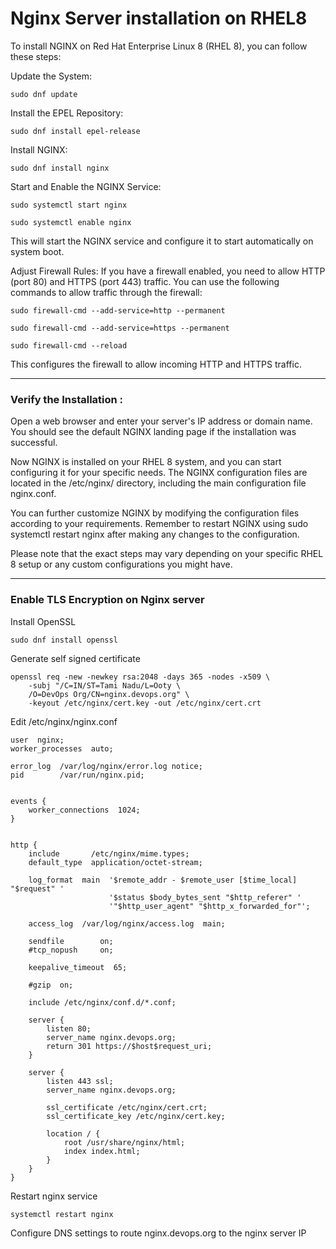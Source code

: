 # Nginx Server installation on RHEL8

To install NGINX on Red Hat Enterprise Linux 8 (RHEL 8), you can follow these steps:

Update the System:
```
sudo dnf update
```
Install the EPEL Repository:
```
sudo dnf install epel-release
```
Install NGINX:
```
sudo dnf install nginx
```
Start and Enable the NGINX Service:
```
sudo systemctl start nginx

sudo systemctl enable nginx
```
This will start the NGINX service and configure it to start automatically on system boot.

Adjust Firewall Rules:
If you have a firewall enabled, you need to allow HTTP (port 80) and HTTPS (port 443) traffic. You can use the following commands to allow traffic through the firewall:
```
sudo firewall-cmd --add-service=http --permanent

sudo firewall-cmd --add-service=https --permanent

sudo firewall-cmd --reload
```
This configures the firewall to allow incoming HTTP and HTTPS traffic.

---

### Verify the Installation :
Open a web browser and enter your server's IP address or domain name. You should see the default NGINX landing page if the installation was successful.

Now NGINX is installed on your RHEL 8 system, and you can start configuring it for your specific needs. The NGINX configuration files are located in the /etc/nginx/ directory, including the main configuration file nginx.conf.

You can further customize NGINX by modifying the configuration files according to your requirements. Remember to restart NGINX using sudo systemctl restart nginx after making any changes to the configuration.

Please note that the exact steps may vary depending on your specific RHEL 8 setup or any custom configurations you might have.

---

### Enable TLS Encryption on Nginx server
Install OpenSSL
```
sudo dnf install openssl
```
Generate self signed certificate
```
openssl req -new -newkey rsa:2048 -days 365 -nodes -x509 \
    -subj "/C=IN/ST=Tami Nadu/L=Ooty \
    /O=DevOps Org/CN=nginx.devops.org" \
    -keyout /etc/nginx/cert.key -out /etc/nginx/cert.crt
```
Edit /etc/nginx/nginx.conf
```
user  nginx;
worker_processes  auto;

error_log  /var/log/nginx/error.log notice;
pid        /var/run/nginx.pid;


events {
    worker_connections  1024;
}


http {
    include       /etc/nginx/mime.types;
    default_type  application/octet-stream;

    log_format  main  '$remote_addr - $remote_user [$time_local] "$request" '
                      '$status $body_bytes_sent "$http_referer" '
                      '"$http_user_agent" "$http_x_forwarded_for"';

    access_log  /var/log/nginx/access.log  main;

    sendfile        on;
    #tcp_nopush     on;

    keepalive_timeout  65;

    #gzip  on;

    include /etc/nginx/conf.d/*.conf;

    server {
        listen 80;
        server_name nginx.devops.org;
        return 301 https://$host$request_uri;
    }

    server {
        listen 443 ssl;
        server_name nginx.devops.org;

        ssl_certificate /etc/nginx/cert.crt;
        ssl_certificate_key /etc/nginx/cert.key;

        location / {
            root /usr/share/nginx/html;
            index index.html;
        }
    }
}
```
Restart nginx service
```
systemctl restart nginx
```
Configure DNS settings to route nginx.devops.org to the nginx server IP